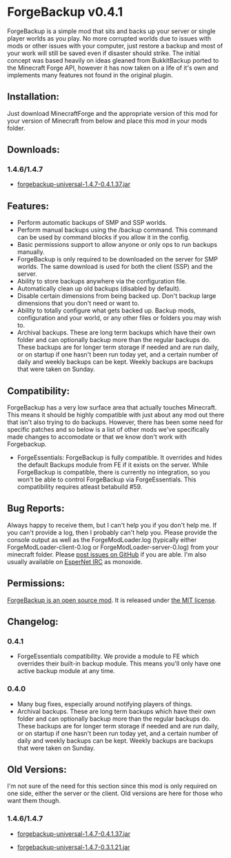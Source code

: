 # ForgeBackup v0.4.1 #

ForgeBackup is a simple mod that sits and backs up your server or single player worlds as you play. No more corrupted worlds due to issues with mods or other issues with your computer, just restore a backup and most of your work will still be saved even if disaster should strike. The initial concept was based heavily on ideas gleaned from BukkitBackup ported to the Minecraft Forge API, however it has now taken on a life of it's own and implements many features not found in the original plugin.

## Installation: ##

Just download MinecraftForge and the appropriate version of this mod for your version of Minecraft from below and place this mod in your mods folder.

## Downloads: ##

### 1.4.6/1.4.7 ###

* [forgebackup-universal-1.4.7-0.4.1.37.jar][b37]

## Features: ##

* Perform automatic backups of SMP and SSP worlds.
* Perform manual backups using the /backup command. This command can be used by command blocks if you allow it in the config.
* Basic permissions support to allow anyone or only ops to run backups manually.
* ForgeBackup is only required to be downloaded on the server for SMP worlds. The same download is used for both the client (SSP) and the server.
* Ability to store backups anywhere via the configuration file.
* Automatically clean up old backups (disabled by default).
* Disable certain dimensions from being backed up. Don't backup large dimensions that you don't need or want to.
* Ability to totally configure what gets backed up. Backup mods, configuration and your world, or any other files or folders you may wish to.
* Archival backups. These are long term backups which have their own folder and can optionally backup more than the regular backups do. These backups are for longer term storage if needed and are run daily, or on startup if one hasn't been run today yet, and a certain number of daily and weekly backups can be kept. Weekly backups are backups that were taken on Sunday.

## Compatibility: ##

ForgeBackup has a very low surface area that actually touches Minecraft. This means it should be highly compatible with just about any mod out there that isn't also trying to do backups. However, there has been some need for specific patches and so below is a list of other mods we've specifically made changes to accomodate or that we know don't work with Forgebackup.

* ForgeEssentials: ForgeBackup is fully compatible. It overrides and hides the default Backups module from FE if it exists on the server. While ForgeBackup is compatible, there is currently no integration, so you won't be able to control ForgeBackup via ForgeEssentials. This compatibility requires atleast betabuild #59.

## Bug Reports: ##

Always happy to receive them, but I can't help you if you don't help me. If you
can't provide a log, then I probably can't help you. Please provide the console
output as well as the ForgeModLoader.log (typically either ForgeModLoader-client-0.log
or ForgeModLoader-server-0.log) from your minecraft folder. Please
[post issues on GitHub][gh-issues] if you are able. I'm also usually available on
[EsperNet IRC][irc] as monoxide.

## Permissions: ##

[ForgeBackup is an open source mod][gh]. It is released under [the MIT license][license].

## Changelog: ##

### 0.4.1 ###

* ForgeEssentials compatibility. We provide a module to FE which overrides their built-in backup module. This means you'll only have one active backup module at any time.

### 0.4.0 ###

* Many bug fixes, especially around notifying players of things.
* Archival backups. These are long term backups which have their own folder and can optionally backup more than the regular backups do. These backups are for longer term storage if needed and are run daily, or on startup if one hasn't been run today yet, and a certain number of daily and weekly backups can be kept. Weekly backups are backups that were taken on Sunday.

## Old Versions: ##

I'm not sure of the need for this section since this mod is only required on one side, either the server or the client. Old versions are here for those who want them though.

### 1.4.6/1.4.7 ###

* [forgebackup-universal-1.4.7-0.4.1.37.jar][b37]
* [forgebackup-universal-1.4.7-0.3.1.21.jar][b21]


  [b21]: http://bit.ly/12XW7gy
  [b37]: http://bit.ly/10VgQxJ

  [gh]: https://github.com/monoxide0184/ForgeBackup
  [gh-issues]: https://github.com/monoxide0184/ForgeBackup/issues
  [license]: https://github.com/monoxide0184/ForgeBackup/blob/master/LICENSE.md
  [irc]: http://esper.net/publicirc.php

